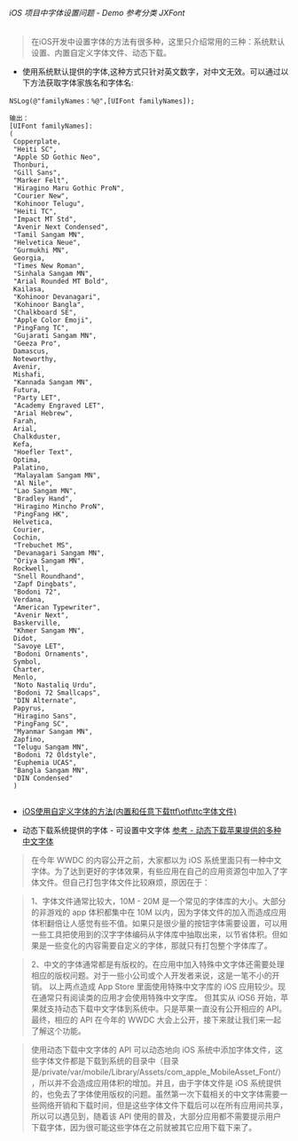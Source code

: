 
###### iOS 项目中字体设置问题 - Demo 参考分类 JXFont

> 在iOS开发中设置字体的方法有很多种，这里只介绍常用的三种：系统默认设置、内置自定义字体文件、动态下载。


*  使用系统默认提供的字体,这种方式只针对英文数字，对中文无效。可以通过以下方法获取字体家族名和字体名:

```
NSLog(@"familyNames：%@",[UIFont familyNames]);

输出：
[UIFont familyNames]:
(
 Copperplate,
 "Heiti SC",
 "Apple SD Gothic Neo",
 Thonburi,
 "Gill Sans",
 "Marker Felt",
 "Hiragino Maru Gothic ProN",
 "Courier New",
 "Kohinoor Telugu",
 "Heiti TC",
 "Impact MT Std",
 "Avenir Next Condensed",
 "Tamil Sangam MN",
 "Helvetica Neue",
 "Gurmukhi MN",
 Georgia,
 "Times New Roman",
 "Sinhala Sangam MN",
 "Arial Rounded MT Bold",
 Kailasa,
 "Kohinoor Devanagari",
 "Kohinoor Bangla",
 "Chalkboard SE",
 "Apple Color Emoji",
 "PingFang TC",
 "Gujarati Sangam MN",
 "Geeza Pro",
 Damascus,
 Noteworthy,
 Avenir,
 Mishafi,
 "Kannada Sangam MN",
 Futura,
 "Party LET",
 "Academy Engraved LET",
 "Arial Hebrew",
 Farah,
 Arial,
 Chalkduster,
 Kefa,
 "Hoefler Text",
 Optima,
 Palatino,
 "Malayalam Sangam MN",
 "Al Nile",
 "Lao Sangam MN",
 "Bradley Hand",
 "Hiragino Mincho ProN",
 "PingFang HK",
 Helvetica,
 Courier,
 Cochin,
 "Trebuchet MS",
 "Devanagari Sangam MN",
 "Oriya Sangam MN",
 Rockwell,
 "Snell Roundhand",
 "Zapf Dingbats",
 "Bodoni 72",
 Verdana,
 "American Typewriter",
 "Avenir Next",
 Baskerville,
 "Khmer Sangam MN",
 Didot,
 "Savoye LET",
 "Bodoni Ornaments",
 Symbol,
 Charter,
 Menlo,
 "Noto Nastaliq Urdu",
 "Bodoni 72 Smallcaps",
 "DIN Alternate",
 Papyrus,
 "Hiragino Sans",
 "PingFang SC",
 "Myanmar Sangam MN",
 Zapfino,
 "Telugu Sangam MN",
 "Bodoni 72 Oldstyle",
 "Euphemia UCAS",
 "Bangla Sangam MN",
 "DIN Condensed"
 )


```

* [iOS使用自定义字体的方法(内置和任意下载ttf\otf\ttc字体文件)](http://www.cnblogs.com/vicstudio/p/3961195.html)


* 动态下载系统提供的字体 - 可设置中文字体   [参考 - 动态下载苹果提供的多种中文字体](http://blog.devtang.com/2013/08/11/ios-asian-font-download-introduction/)

> 在今年 WWDC 的内容公开之前，大家都以为 iOS 系统里面只有一种中文字体。为了达到更好的字体效果，有些应用在自己的应用资源包中加入了字体文件。但自己打包字体文件比较麻烦，原因在于：

> 1、字体文件通常比较大，10M - 20M 是一个常见的字体库的大小。大部分的非游戏的 app 体积都集中在 10M 以内，因为字体文件的加入而造成应用体积翻倍让人感觉有些不值。如果只是很少量的按钮字体需要设置，可以用一些工具把使用到的汉字字体编码从字体库中抽取出来，以节省体积。但如果是一些变化的内容需要自定义的字体，那就只有打包整个字体库了。

> 2、中文的字体通常都是有版权的。在应用中加入特殊中文字体还需要处理相应的版权问题。对于一些小公司或个人开发者来说，这是一笔不小的开销。
以上两点造成 App Store 里面使用特殊中文字库的 iOS 应用较少。现在通常只有阅读类的应用才会使用特殊中文字库。
但其实从 iOS6 开始，苹果就支持动态下载中文字体到系统中。只是苹果一直没有公开相应的 API。最终，相应的 API 在今年的 WWDC 大会上公开，接下来就让我们来一起了解这个功能。

> 使用动态下载中文字体的 API 可以动态地向 iOS 系统中添加字体文件，这些字体文件都是下载到系统的目录中（目录是/private/var/mobile/Library/Assets/com_apple_MobileAsset_Font/），所以并不会造成应用体积的增加。并且，由于字体文件是 iOS 系统提供的，也免去了字体使用版权的问题。虽然第一次下载相关的中文字体需要一些网络开销和下载时间，但是这些字体文件下载后可以在所有应用间共享，所以可以遇见到，随着该 API 使用的普及，大部分应用都不需要提示用户下载字体，因为很可能这些字体在之前就被其它应用下载下来了。

######
